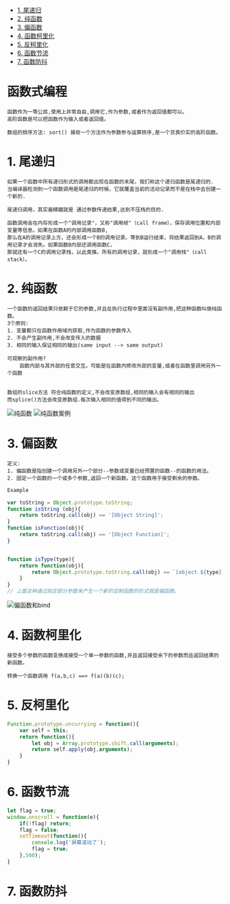 <!-- TOC -->

- [1. 尾递归](#1-尾递归)
- [2. 纯函数](#2-纯函数)
- [3. 偏函数](#3-偏函数)
- [4. 函数柯里化](#4-函数柯里化)
- [5. 反柯里化](#5-反柯里化)
- [6. 函数节流](#6-函数节流)
- [7. 函数防抖](#7-函数防抖)

<!-- /TOC -->
# 函数式编程

    函数作为一等公民,使用上非常自由,调用它,作为参数,或者作为返回值都可以。
    高阶函数是可以把函数作为输入或者返回值。
    
    数组的排序方法: sort() 接收一个方法作为参数参与运算排序,是一个货真价实的高阶函数。

# 1. 尾递归

    如果一个函数中所有递归形式的调用都出现在函数的末尾，我们称这个递归函数是尾递归的.
    当编译器检测到一个函数调用是尾递归的时候，它就覆盖当前的活动记录而不是在栈中去创建一个新的.

    尾递归调用，其实最精髓就是 通过参数传递结果,达到不压栈的目的.

    函数调用会在内存形成一个"调用记录"，又称"调用帧"（call frame），保存调用位置和内部变量等信息。如果在函数A的内部调用函数B,
    那么在A的调用记录上方，还会形成一个B的调用记录。等到B运行结束，将结果返回到A，B的调用记录才会消失。如果函数B内部还调用函数C，
    那就还有一个C的调用记录栈，以此类推。所有的调用记录，就形成一个"调用栈"（call stack）。

# 2. 纯函数
    
    一个函数的返回结果只依赖于它的参数,并且在执行过程中里面没有副作用,把这种函数叫做纯函数。
    3个原则:
    1. 变量都只在函数作用域内获取,作为函数的参数传入
    2. 不会产生副作用,不会改变传入的数据
    3. 相同的输入保证相同的输出(same input --> same output)

    可观察的副作用?
        函数内部与其外部的任意交互。可能是在函数内修改外部的变量,或者在函数里调用另外一个函数
    
	
	数组的slice方法 符合纯函数的定义,不会改变原数组,相同的输入会有相同的输出
	而splice()方法会改变原数组.每次输入相同的值得到不同的输出。
	
	
![纯函数](https://blog.csdn.net/qq_42129063/article/details/81814761)
![纯函数案例](https://ultimatecourses.com/blog/pure-versus-impure-functions)
    
# 3. 偏函数
	
	定义:
    1. 偏函数是指创建一个调用另外一个部分--参数或变量已经预置的函数--的函数的用法。
	2. 固定一个函数的一个或多个参数,返回一个新函数。这个函数用于接受剩余的参数。
```js
Example

var toString = Object.prototype.toString;
function isString (obj){
    return toString.call(obj) == '[Object String]';
}
function isFunction(obj){
    return toString.call(obj) == '[Object Function]';
}


function isType(type){
    return function(obj){
        return Object.prototype.toString.call(obj) == `[object ${type}]`
    }
}
// 上面这种通过指定部分参数来产生一个新的定制函数的形式就是偏函数。
```
![偏函数和bind](https://developer.mozilla.org/zh-CN/docs/Web/JavaScript/Reference/Global_Objects/Function/bind)

# 4. 函数柯里化
	
	接受多个参数的函数变换成接受一个单一参数的函数,并且返回接受余下的参数而且返回结果的新函数。
	
    转换一个函数调用 f(a,b,c) ==> f(a)(b)(c);
    


# 5. 反柯里化

```js
Function.prototype.uncurrying = function(){
    var self = this;
    return function(){
        let obj = Array.prototype.shift.call(arguments);
        return self.apply(obj,arguments);
    }
}
```

# 6. 函数节流

```js
let flag = true;
window.onscroll = function(e){
    if(!flag) return;
    flag = false;
    setTimeout(function(){
        console.log('屏幕滚动了');
        flag = true;
    },500);
}
```

# 7. 函数防抖